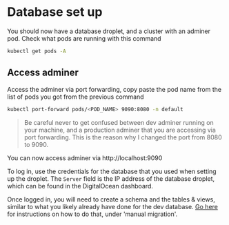 # Database set up

You should now have a database droplet, and a cluster with an adminer pod. Check what pods are running with this command

```bash
kubectl get pods -A
```

## Access adminer

Access the adminer via port forwarding, copy paste the pod name from the list of pods you got from the previous command

```bash
kubectl port-forward pods/<POD_NAME> 9090:8080 -n default
```

> Be careful never to get confused between dev adminer running on your machine, and a production adminer that you are accessing via port forwarding. This is the reason why I changed the port from 8080 to 9090.

You can now access adminer via http://localhost:9090

To log in, use the credentials for the database that you used when setting up the droplet. The `Server` field is the IP address of the database droplet, which can be found in the DigitalOcean dashboard.

Once logged in, you will need to create a schema and the tables & views, similar to what you likely already have done for the dev database. [Go here](../start_project.md) for instructions on how to do that, under 'manual migration'.
